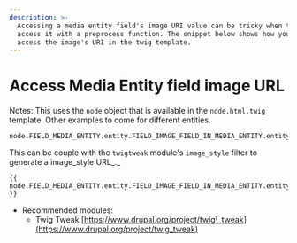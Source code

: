 ```yaml
---
description: >-
  Accessing a media entity field's image URI value can be tricky when trying to
  access it with a preprocess function. The snippet below shows how you can
  access the image's URI in the twig template.
---
```


# Access Media Entity field image URL

Notes: This uses the `node` object that is available in the `node.html.twig` template. Other examples to come for different entities.

```markup
node.FIELD_MEDIA_ENTITY.entity.FIELD_IMAGE_FIELD_IN_MEDIA_ENTITY.entity.getFileUri
```

This can be couple with the `twigtweak` module's `image_style` filter to generate a image\_style URL_._

```markup
{{ node.FIELD_MEDIA_ENTITY.entity.FIELD_IMAGE_FIELD_IN_MEDIA_ENTITY.entity.getFileUri|image_style('IMAGE_STYLE') }}
```

* Recommended modules:
  * Twig Tweak [https://www.drupal.org/project/twig\_tweak](https://www.drupal.org/project/twig_tweak)

